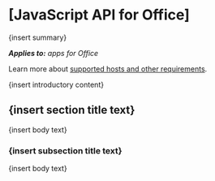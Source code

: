 
# [JavaScript API for Office]
{insert summary}

 _**Applies to:** apps for Office_

Learn more about [supported hosts and other requirements](../../docs/overview/requirements-for-running-office-add-ins.md).

{insert introductory content}


## {insert section title text}

{insert body text}


### {insert subsection title text}

{insert body text}


